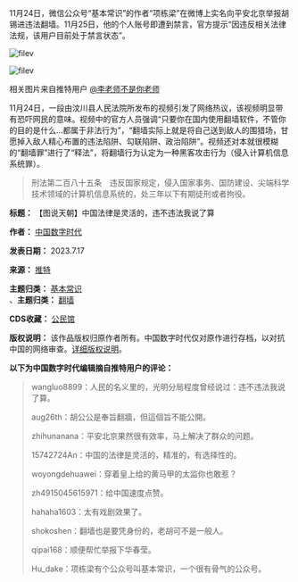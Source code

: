 11月24日，微信公众号“基本常识”的作者“项栋梁”在微博上实名向平安北京举报胡锡进违法翻墙。11月25日，他的个人账号即遭到禁言，官方提示“因违反相关法律法规，该用户目前处于禁言状态”。


![filev](https://chinadigitaltimes.net/chinese/files/2023/11/image-1700925926363.png)  

![filev](https://chinadigitaltimes.net/chinese/files/2023/11/image-1700925932926.png)


相关图片来自推特用户 [@李老师不是你老师](https://twitter.com/whyyoutouzhele/status/1728390549252821054 "@李老师不是你老师")


11月24日，一段由汶川县人民法院所发布的视频引发了网络热议，该视频明显带有恐吓网民的意味。视频中的官方人员强调“只要你在国内使用翻墙软件，不管你的目的是什么…都属于非法行为”，“翻墙实际上就是将自己送到敌人的围猎场，甘愿掉入敌人精心布置的违法陷阱、勾联陷阱、政治陷阱”。视频还对本就很模糊的“翻墙罪”进行了“释法”，将翻墙行为认定为一种黑客攻击行为（侵入计算机信息系统罪）。



> 
> 刑法第二百八十五条　违反国家规定，侵入国家事务、国防建设、尖端科学技术领域的计算机信息系统的，处三年以下有期徒刑或者拘役。
> 
> 
> 





**标题：** 【图说天朝】中国法律是灵活的，违不违法我说了算  

**作者：** [中国数字时代](https://chinadigitaltimes.net/space/中国数字时代)  

**发表日期：** 2023.7.17  

**来源：** [推特](https://twitter.com/whyyoutouzhele/status/1728390549252821054)  

**主题归类：** [基本常识](https://chinadigitaltimes.net/space/基本常识)  
、**主题归类：** [翻墙](https://chinadigitaltimes.net/space/翻墙)  

**CDS收藏：** [公民馆](https://chinadigitaltimes.net/space/%E5%85%AC%E6%B0%91%E9%A6%86)  

**版权说明：** 该作品版权归原作者所有。中国数字时代仅对原作进行存档，以对抗中国的网络审查。[详细版权说明](https://chinadigitaltimes.net/chinese/copyright)。


**以下为中国数字时代编辑摘自推特用户的评论：** 



> 
> wangluo8899：人民的名义里的，光明分局程度曾经说过：违不违法我说了算。
> 
> 
> aug26th：胡公公是奉旨翻牆，但這個旨不能公開。
> 
> 
> zhihunanana：平安北京果然很有效率，马上解决了群众的问题。
> 
> 
> 15742724An：中国的法律是灵活的，精准的，有选择性的。
> 
> 
> woyongdehuawei：穿着皇上给的黄马甲的太监你也敢惹？
> 
> 
> zh4915045615971：给中国速度点赞。
> 
> 
> hahaha1603：太有戏剧效果了。
> 
> 
> shokoshen：翻墙也是要凭身份的，老胡可不是一般人。
> 
> 
> qipai168：顺便帮忙举报下华春莹。
> 
> 
> Hu\_dake：项栋梁有个公众号叫基本常识，一个很有骨气的公众号。
> 
> 
> 

